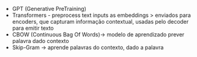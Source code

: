 * GPT (Generative PreTraining) 
* Transformers - preprocess text inputs as embeddings > enviados para encoders, que capturam informação contextual, usadas pelo decoder para emitir texto
* CBOW (Continuous Bag Of Words)-> modelo de aprendizado prever palavra dado contexto
* Skip-Gram -> aprende palavras do contexto, dado a palavra
